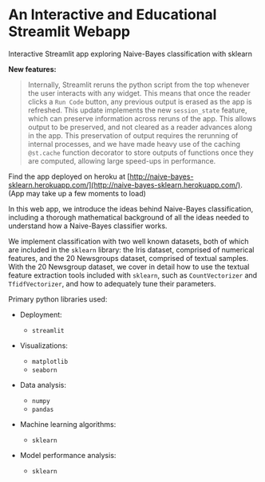 # An Interactive and Educational Streamlit Webapp
Interactive Streamlit app exploring Naive-Bayes classification with sklearn

**New features:**

  >Internally, Streamlit reruns the python script from the top whenever the user interacts with any widget. This means that once the reader clicks a `Run Code` button, any previous output is erased as the app is refreshed. This update implements the new `session_state` feature, which can preserve information across reruns of the app. This allows output to be preserved, and not cleared as a reader advances along in the app. This preservation of output requires the rerunning of internal processes, and we have made heavy use of the caching `@st.cache` function decorator to store outputs of functions once they are computed, allowing large speed-ups in performance.

Find the app deployed on heroku at
[http://naive-bayes-sklearn.herokuapp.com/](http://naive-bayes-sklearn.herokuapp.com/).
(App may take up a few moments to load)

In this web app, we introduce the ideas behind Naive-Bayes classification, including a thorough mathematical background of all the ideas needed to understand how a Naive-Bayes classifier works.

We implement classification with two well known datasets, both of which are included in the `sklearn` library: the Iris dataset, comprised of numerical features, and the 20 Newsgroups dataset, comprised of textual samples. With the 20 Newsgroup dataset, we cover in detail how to use the textual feature extraction tools included with `sklearn`, such as `CountVectorizer` and `TfidfVectorizer`, and how to adequately tune their parameters.

Primary python libraries used:
  - Deployment:
    - `streamlit`

  - Visualizations:
    - `matplotlib`
    - `seaborn`

  - Data analysis:
    - `numpy`
    - `pandas`

  - Machine learning algorithms:
    - `sklearn`

  - Model performance analysis:
    - `sklearn` 